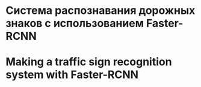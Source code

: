 # Система распознавания дорожных знаков с использованием Faster-RCNN<br/><br/>Making a traffic sign recognition system with Faster-RCNN
